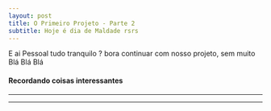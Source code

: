 ```yaml
---
layout: post
title: O Primeiro Projeto - Parte 2
subtitle: Hoje é dia de Maldade rsrs
---
```


E ai Pessoal tudo tranquilo ? bora continuar com nosso projeto, sem muito Blá Blá Blá 

#### Recordando coisas interessantes

---


---
